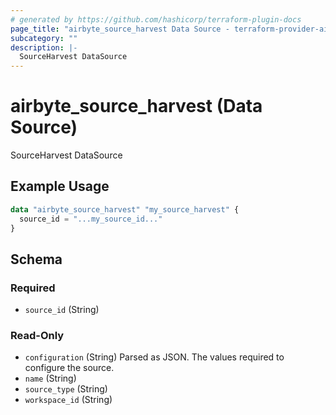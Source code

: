 ```yaml
---
# generated by https://github.com/hashicorp/terraform-plugin-docs
page_title: "airbyte_source_harvest Data Source - terraform-provider-airbyte"
subcategory: ""
description: |-
  SourceHarvest DataSource
---
```


# airbyte_source_harvest (Data Source)

SourceHarvest DataSource

## Example Usage

```terraform
data "airbyte_source_harvest" "my_source_harvest" {
  source_id = "...my_source_id..."
}
```

<!-- schema generated by tfplugindocs -->
## Schema

### Required

- `source_id` (String)

### Read-Only

- `configuration` (String) Parsed as JSON.
The values required to configure the source.
- `name` (String)
- `source_type` (String)
- `workspace_id` (String)


